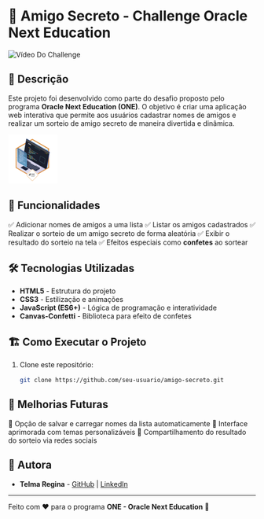 # 🎉 Amigo Secreto - Challenge Oracle Next Education


<img src="assets/Gravação de Tela 2025-03-17 170236.gif" alt="Vídeo Do Challenge">

## 📌 Descrição

Este projeto foi desenvolvido como parte do desafio proposto pelo programa **Oracle Next Education (ONE)**. O objetivo é criar uma aplicação web interativa que permite aos usuários cadastrar nomes de amigos e realizar um sorteio de amigo secreto de maneira divertida e dinâmica.

<img src="assets/badge-desafio (1).png" alt="Badget ONE">

## 🚀 Funcionalidades

✅ Adicionar nomes de amigos a uma lista
✅ Listar os amigos cadastrados
✅ Realizar o sorteio de um amigo secreto de forma aleatória
✅ Exibir o resultado do sorteio na tela
✅ Efeitos especiais como **confetes** ao sortear

## 🛠️ Tecnologias Utilizadas

- **HTML5** - Estrutura do projeto
- **CSS3** - Estilização e animações
- **JavaScript (ES6+)** - Lógica de programação e interatividade
- **Canvas-Confetti** - Biblioteca para efeito de confetes

## 🏗️ Como Executar o Projeto

1. Clone este repositório:
   ```sh
   git clone https://github.com/seu-usuario/amigo-secreto.git
   ```

## 📌 Melhorias Futuras

🔹 Opção de salvar e carregar nomes da lista automaticamente
🔹 Interface aprimorada com temas personalizáveis
🔹 Compartilhamento do resultado do sorteio via redes sociais

## 👥 Autora

- **Telma Regina** - [GitHub](https://github.com/telmare17) | [LinkedIn](https://www.linkedin.com/in/telmasreis/)

---

Feito com ❤️ para o programa **ONE - Oracle Next Education** 🚀